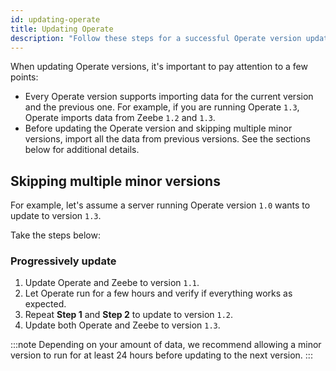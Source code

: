 ```yaml
---
id: updating-operate
title: Updating Operate
description: "Follow these steps for a successful Operate version update."
---
```


When updating Operate versions, it's important to pay attention to a few points:

- Every Operate version supports importing data for the current version and the previous one. For example, if you are running Operate `1.3`, Operate imports data from Zeebe `1.2` and `1.3`.
- Before updating the Operate version and skipping multiple minor versions, import all the data from previous versions. See the sections below for additional details.

## Skipping multiple minor versions

For example, let's assume a server running Operate version `1.0` wants to update to version `1.3`.

Take the steps below:

### Progressively update

1. Update Operate and Zeebe to version `1.1`.
2. Let Operate run for a few hours and verify if everything works as expected.
3. Repeat **Step 1** and **Step 2** to update to version `1.2`.
4. Update both Operate and Zeebe to version `1.3`.

:::note
Depending on your amount of data, we recommend allowing a minor version to run for at least 24 hours before updating to the next version.
:::
